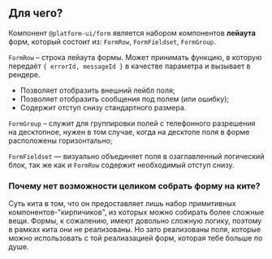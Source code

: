 ## Для чего?
Компонент `@platform-ui/form` является набором компонентов **лейаута** форм, который состоит из:
`FormRow`, `FormFieldset`, `FormGroup`.

`FormRow` – строка лейаута формы. Может принимать функцию, в которую передаёт `{ errorId, messageId }` в качестве параметра и вызывает в рендере.

 * Позволяет отобразить внешний лейбл поля;
 * Позволяет отобразить сообщения под полем (или ошибку);
 * Содержит отступ снизу стандартного размера.

`FormGroup` – служит для группировки полей с телефонного разрешения на десктопное, нужен в том случае, когда на десктопе поля в форме расположены горизонтально;

`FormFieldset` — визуально объединяет поля в озаглавленный логический блок, так же как и `FormRow` содержит необходимый отступ снизу. 


### Почему нет возможности целиком собрать форму на ките?

Суть кита в том, что он предоставляет лишь набор примитивных компонентов-"кирпичиков", из которых можно собирать более сложные вещи.
Формы, к сожалению, имеют довольно сложную логику, поэтому в рамках кита они не реализованы.
Но зато реализованы поля, которые можно использовать с той реалиазацией форм, которая тебе больше по душе.
